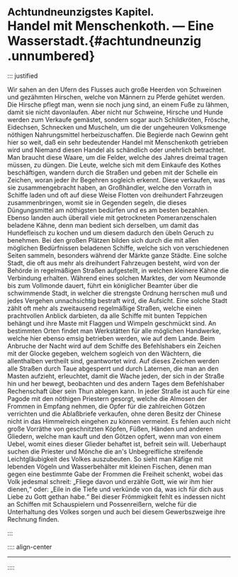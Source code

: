 # <small>Achtundneunzigstes Kapitel.</small><br />Handel mit Menschenkoth. — Eine Wasserstadt.{#achtundneunzig .unnumbered}

::: justified

Wir sahen an den Ufern des Flusses auch große Heerden von Schweinen und
gezähmten Hirschen, welche von Männern zu Pferde gehütet werden. Die Hirsche
pflegt man, wenn sie noch jung sind, an einem Fuße zu lähmen, damit sie nicht
davonlaufen. Aber nicht nur Schweine, Hirsche und Hunde werden zum Verkaufe
gemästet, sondern sogar auch Schildkröten, Frösche, Eidechsen, Schnecken und
Muscheln, um die der ungeheuren Volksmenge nöthigen Nahrungsmittel
herbeizuschaffen. Die Begierde nach Gewinn geht hier so weit, daß ein sehr
bedeutender Handel mit Menschenkoth getrieben wird und Niemand diesen Handel als
schändlich oder unehrlich betrachtet. Man braucht diese Waare, um die Felder,
welche des Jahres dreimal tragen müssen, zu düngen. Die Leute, welche sich mit
dem Einkaufe des Kothes beschäftigen, wandern durch die Straßen und geben mit
der Schelle ein Zeichen, woran jeder ihr Begehren sogleich erkennt. Diese
verkaufen, was sie zusammengebracht haben, an Großhändler, welche den Vorrath in
Schiffe laden und oft auf diese Weise Flotten von dreihundert Fahrzeugen
zusammenbringen, womit sie in Gegenden segeln, die dieses Düngungsmittel am
nöthigsten bedürfen und es am besten bezahlen. Ebenso landen auch überall viele
mit getrockneten Pomeranzenschalen beladene Kähne, denn man bedient sich
derselben, um damit das Hundefleisch zu kochen und um diesem dadurch den übeln
Geruch zu benehmen. Bei den großen Plätzen bilden sich durch die mit allen
möglichen Bedürfnissen beladenen Schiffe, welche sich von verschiedenen Seiten
sammeln, besonders während der Märkte ganze Städte. Eine solche Stadt, die oft
aus mehr als dreihundert Fahrzeugen besteht, wird von der Behörde in
regelmäßigen Straßen aufgestellt, in welchen kleinere Kähne die Verbindung
erhalten. Während eines solchen Marktes, der vom Neumonde bis zum Vollmonde
dauert, führt ein königlicher Beamter über die schwimmende Stadt, in welcher die
strengste Ordnung herrschen muß und jedes Vergehen unnachsichtig bestraft wird,
die Aufsicht. Eine solche Stadt zählt oft mehr als zweitausend regelmäßige
Straßen, welche einen prachtvollen Anblick darbieten, da alle Schiffe mit bunten
Teppichen behängt und ihre Maste mit Flaggen und Wimpeln geschmückt sind. An
bestimmten Orten findet man Werkstätten für alle möglichen Handwerke, welche
hier ebenso emsig betrieben werden, wie auf dem Lande. Beim Anbruche der Nacht
wird auf dem Schiffe des Befehlshabers ein Zeichen mit der Glocke gegeben,
welchem sogleich von den Wächtern, die allenthalben vertheilt sind, geantwortet
wird. Auf dieses Zeichen werden alle Straßen durch Taue abgesperrt und durch
Laternen, die man an den Masten aufzieht, erleuchtet, damit die Wache jeden, der
sich in der Straße hin und her bewegt, beobachten und des andern Tages dem
Befehlshaber Rechenschaft über sein Thun ablegen kann. In jeder Straße ist auch
für eine Pagode mit den nöthigen Priestern gesorgt, welche die Almosen der
Frommen in Empfang nehmen, die Opfer für die zahlreichen Götzen verrichten und
die Ablaßbriefe verkaufen, ohne deren Besitz der Chinese nicht in das
Himmelreich eingehen zu können vermeint. Es fehlen auch nicht große Vorräthe von
geschnitzten Köpfen, Füßen, Händen und anderen Gliedern, welche man kauft und
den Götzen opfert, wenn man von einem Uebel, womit eines dieser Glieder behaftet
ist, befreit sein will. Ueberhaupt suchen die Priester und Mönche die an's
Unbegreifliche streifende Leichtgläubigkeit des Volkes auszubeuten. So sieht man
Käfige mit lebenden Vögeln und Wasserbehälter mit kleinen Fischen, denen man
gegen eine bestimmte Gabe der Frommen die Freiheit schenkt, wobei das Volk
jedesmal schreit: „Fliege davon und erzähle Gott, wie wir ihm hier dienen,“
oder: „Eile in die Tiefe und verkünde von da, was ich für dich aus Liebe zu Gott
gethan habe.“ Bei dieser Frömmigkeit fehlt es indessen nicht an Schiffen mit
Schauspielern und Possenreißern, welche für die Unterhaltung des Volkes sorgen
und auch bei diesem Gewerbszweige ihre Rechnung finden.


:::

:::: align-center
****
::::
